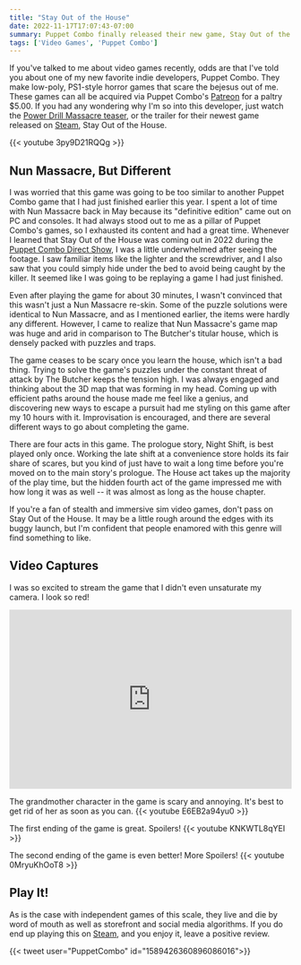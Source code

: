 ```yaml
---
title: "Stay Out of the House"
date: 2022-11-17T17:07:43-07:00
summary: Puppet Combo finally released their new game, Stay Out of the House, on October 13th. Is this game worth your time, or should you stay out of Stay Out of the House? This is an incredible summary line.
tags: ['Video Games', 'Puppet Combo']
---
```


If you've talked to me about video games recently, odds are that I've told you about one of my new favorite indie developers, Puppet Combo. They make low-poly, PS1-style horror games that scare the bejesus out of me. These games can all be acquired via Puppet Combo's [Patreon](https://www.patreon.com/puppetcombo) for a paltry $5.00. If you had any wondering why I'm so into this developer, just watch the [Power Drill Massacre teaser](https://www.youtube.com/watch?v=BX93EdS_64U), or the trailer for their newest game released on [Steam](https://store.steampowered.com/app/896520/Stay_Out_of_the_House/), Stay Out of the House.

{{< youtube 3py9D21RQQg >}}

## Nun Massacre, But Different

I was worried that this game was going to be too similar to another Puppet Combo game that I had just finished earlier this year. I spent a lot of time with Nun Massacre back in May because its "definitive edition" came out on PC and consoles. It had always stood out to me as a pillar of Puppet Combo's games, so I exhausted its content and had a great time. Whenever I learned that Stay Out of the House was coming out in 2022 during the [Puppet Combo Direct Show](https://youtu.be/cSVnvfbcoCQ?t=1960), I was a little underwhelmed after seeing the footage. I saw familiar items like the lighter and the screwdriver, and I also saw that you could simply hide under the bed to avoid being caught by the killer. It seemed like I was going to be replaying a game I had just finished.

Even after playing the game for about 30 minutes, I wasn't convinced that this wasn't just a Nun Massacre re-skin. Some of the puzzle solutions were identical to Nun Massacre, and as I mentioned earlier, the items were hardly any different. However, I came to realize that Nun Massacre's game map was huge and arid in comparison to The Butcher's titular house, which is densely packed with puzzles and traps.

The game ceases to be scary once you learn the house, which isn't a bad thing. Trying to solve the game's puzzles under the constant threat of attack by The Butcher keeps the tension high. I was always engaged and thinking about the 3D map that was forming in my head. Coming up with efficient paths around the house made me feel like a genius, and discovering new ways to escape a pursuit had me styling on this game after my 10 hours with it. Improvisation is encouraged, and there are several different ways to go about completing the game.

There are four acts in this game. The prologue story, Night Shift, is best played only once. Working the late shift at a convenience store holds its fair share of scares, but you kind of just have to wait a long time before you're moved on to the main story's prologue. The House act takes up the majority of the play time, but the hidden fourth act of the game impressed me with how long it was as well -- it was almost as long as the house chapter.

If you're a fan of stealth and immersive sim video games, don't pass on Stay Out of the House. It may be a little rough around the edges with its buggy launch, but I'm confident that people enamored with this genre will find something to like.

## Video Captures

I was so excited to stream the game that I didn't even unsaturate my camera. I look so red!
<iframe src="https://player.twitch.tv/?video=1650346048&time=0h9m51s" frameborder="0" allowfullscreen="true" scrolling="no" height="320" width="100%"></iframe>

The grandmother character in the game is scary and annoying. It's best to get rid of her as soon as you can.
{{< youtube E6EB2a94yu0 >}}

The first ending of the game is great. Spoilers!
{{< youtube KNKWTL8qYEI >}}

The second ending of the game is even better! More Spoilers!
{{< youtube 0MryuKhOoT8 >}}

## Play It!

As is the case with independent games of this scale, they live and die by word of mouth as well as storefront and social media algorithms. If you do end up playing this on [Steam](https://store.steampowered.com/app/896520/Stay_Out_of_the_House/), and you enjoy it, leave a positive review.

{{< tweet user="PuppetCombo" id="1589426360896086016">}}